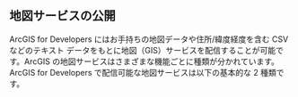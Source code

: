 ## 地図サービスの公開

ArcGIS for Developers にはお手持ちの地図データや住所/緯度経度を含む CSV などのテキスト データをもとに地図（GIS）サービスを配信することが可能です。ArcGIS の地図サービスはさまざまな機能ごとに種類が分かれています。ArcGIS for Developers で配信可能な地図サービスは以下の基本的な 2 種類です。